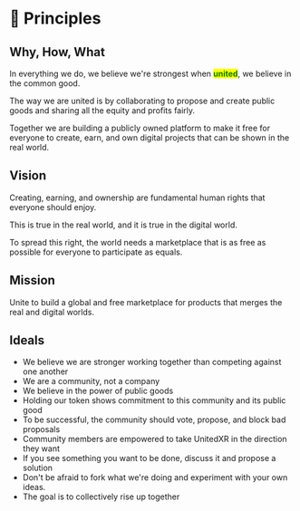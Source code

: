 # 💚 Principles

## Why, How, What

In everything we do, we believe we're strongest when <mark style="color:green;">**united**</mark>, we believe in the common good.

The way we are united is by collaborating to propose and create public goods and sharing all the equity and profits fairly.

Together we are building a publicly owned platform to make it free for everyone to create, earn, and own digital projects that can be shown in the real world.

## Vision

Creating, earning, and ownership are fundamental human rights that everyone should enjoy.

This is true in the real world, and it is true in the digital world.

To spread this right, the world needs a marketplace that is as free as possible for everyone to participate as equals.

## Mission

Unite to build a global and free marketplace for products that merges the real and digital worlds.

## Ideals

* We believe we are stronger working together than competing against one another
* We are a community, not a company
* We believe in the power of public goods
* Holding our token shows commitment to this community and its public good
* To be successful, the community should vote, propose, and block bad proposals
* Community members are empowered to take UnitedXR in the direction they want
* If you see something you want to be done, discuss it and propose a solution
* Don't be afraid to fork what we're doing and experiment with your own ideas.&#x20;
* The goal is to collectively rise up together
